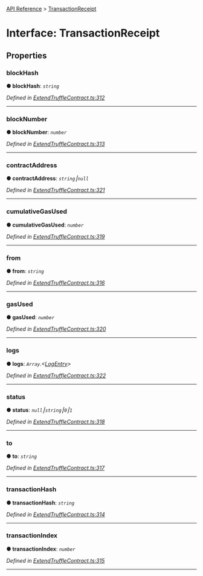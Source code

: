 [API Reference](../README.md) > [TransactionReceipt](../interfaces/TransactionReceipt.md)



# Interface: TransactionReceipt


## Properties
<a id="blockHash"></a>

###  blockHash

**●  blockHash**:  *`string`* 

*Defined in [ExtendTruffleContract.ts:312](https://github.com/daostack/arc.js/blob/caacbb2/lib/ExtendTruffleContract.ts#L312)*





___

<a id="blockNumber"></a>

###  blockNumber

**●  blockNumber**:  *`number`* 

*Defined in [ExtendTruffleContract.ts:313](https://github.com/daostack/arc.js/blob/caacbb2/lib/ExtendTruffleContract.ts#L313)*





___

<a id="contractAddress"></a>

###  contractAddress

**●  contractAddress**:  *`string`⎮`null`* 

*Defined in [ExtendTruffleContract.ts:321](https://github.com/daostack/arc.js/blob/caacbb2/lib/ExtendTruffleContract.ts#L321)*





___

<a id="cumulativeGasUsed"></a>

###  cumulativeGasUsed

**●  cumulativeGasUsed**:  *`number`* 

*Defined in [ExtendTruffleContract.ts:319](https://github.com/daostack/arc.js/blob/caacbb2/lib/ExtendTruffleContract.ts#L319)*





___

<a id="from"></a>

###  from

**●  from**:  *`string`* 

*Defined in [ExtendTruffleContract.ts:316](https://github.com/daostack/arc.js/blob/caacbb2/lib/ExtendTruffleContract.ts#L316)*





___

<a id="gasUsed"></a>

###  gasUsed

**●  gasUsed**:  *`number`* 

*Defined in [ExtendTruffleContract.ts:320](https://github.com/daostack/arc.js/blob/caacbb2/lib/ExtendTruffleContract.ts#L320)*





___

<a id="logs"></a>

###  logs

**●  logs**:  *`Array`.<[LogEntry](LogEntry.md)>* 

*Defined in [ExtendTruffleContract.ts:322](https://github.com/daostack/arc.js/blob/caacbb2/lib/ExtendTruffleContract.ts#L322)*





___

<a id="status"></a>

###  status

**●  status**:  *`null`⎮`string`⎮`0`⎮`1`* 

*Defined in [ExtendTruffleContract.ts:318](https://github.com/daostack/arc.js/blob/caacbb2/lib/ExtendTruffleContract.ts#L318)*





___

<a id="to"></a>

###  to

**●  to**:  *`string`* 

*Defined in [ExtendTruffleContract.ts:317](https://github.com/daostack/arc.js/blob/caacbb2/lib/ExtendTruffleContract.ts#L317)*





___

<a id="transactionHash"></a>

###  transactionHash

**●  transactionHash**:  *`string`* 

*Defined in [ExtendTruffleContract.ts:314](https://github.com/daostack/arc.js/blob/caacbb2/lib/ExtendTruffleContract.ts#L314)*





___

<a id="transactionIndex"></a>

###  transactionIndex

**●  transactionIndex**:  *`number`* 

*Defined in [ExtendTruffleContract.ts:315](https://github.com/daostack/arc.js/blob/caacbb2/lib/ExtendTruffleContract.ts#L315)*





___


